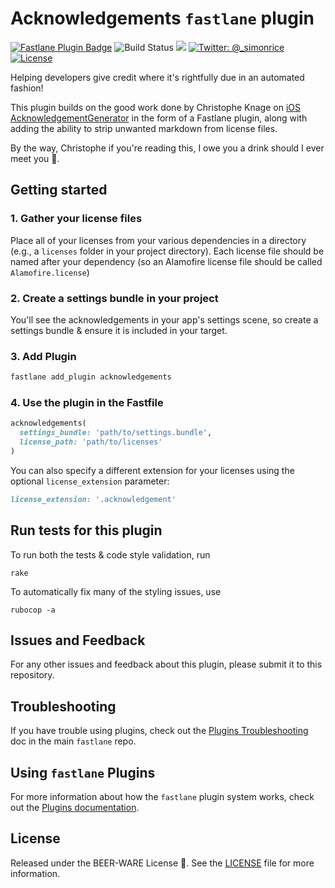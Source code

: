 # Acknowledgements `fastlane` plugin

[![Fastlane Plugin Badge](https://rawcdn.githack.com/fastlane/fastlane/master/fastlane/assets/plugin-badge.svg)](https://rubygems.org/gems/fastlane-plugin-acknowledgements)
![Build Status](https://api.travis-ci.org/simonrice/fastlane-plugin-acknowledgements.svg)
![](http://ruby-gem-downloads-badge.herokuapp.com/fastlane-plugin-acknowledgements)
[![Twitter: @_simonrice](https://img.shields.io/badge/contact-@_simonrice-blue.svg?style=flat)](https://twitter.com/_simonrice)
[![License](https://img.shields.io/badge/license-Beerware_🍺-green.svg?style=flat)](https://github.com/simonrice/fastlane-plugin-acknowledgements/blob/master/LICENSE)

Helping developers give credit where it's rightfully due in an automated fashion!

This plugin builds on the good work done by Christophe Knage on [iOS AcknowledgementGenerator](https://github.com/cvknage/iOS-AcknowledgementGenerator) in the form of a Fastlane plugin, along with adding the ability to strip unwanted markdown from license files.

By the way, Christophe if you're reading this, I owe you a drink should I ever meet you 🍻.

## Getting started

### 1.  Gather your license files

Place all of your licenses from your various dependencies in a directory (e.g., a `licenses` folder in your project directory).  Each license file should be named after your dependency (so an Alamofire license file should be called `Alamofire.license`)

### 2.  Create a settings bundle in your project

You'll see the acknowledgements in your app's settings scene, so create a settings bundle & ensure it is included in your target.

### 3.  Add Plugin

```bash
fastlane add_plugin acknowledgements
```

### 4.  Use the plugin in the Fastfile

```ruby
acknowledgements(
  settings_bundle: 'path/to/settings.bundle',
  license_path: 'path/to/licenses'
)
```

You can also specify a different extension for your licenses using the optional `license_extension` parameter:

```ruby
license_extension: '.acknowledgement'
```

## Run tests for this plugin

To run both the tests & code style validation, run

```
rake
```

To automatically fix many of the styling issues, use
```
rubocop -a
```

## Issues and Feedback

For any other issues and feedback about this plugin, please submit it to this repository.

## Troubleshooting

If you have trouble using plugins, check out the [Plugins Troubleshooting](https://github.com/fastlane/fastlane/blob/master/fastlane/docs/PluginsTroubleshooting.md) doc in the main `fastlane` repo.

## Using `fastlane` Plugins

For more information about how the `fastlane` plugin system works, check out the [Plugins documentation](https://github.com/fastlane/fastlane/blob/master/fastlane/docs/Plugins.md).

## License

Released under the BEER-WARE License 🍺. See the
[LICENSE](https://github.com/simonrice/fastlane-plugin-acknowledgements/blob/master/LICENSE)
file for more information.
